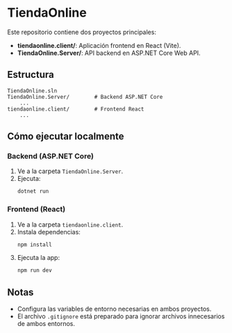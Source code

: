 # TiendaOnline

Este repositorio contiene dos proyectos principales:

- **tiendaonline.client/**: Aplicación frontend en React (Vite).
- **TiendaOnline.Server/**: API backend en ASP.NET Core Web API.

## Estructura

```
TiendaOnline.sln
TiendaOnline.Server/        # Backend ASP.NET Core
    ...
tiendaonline.client/        # Frontend React
    ...
```

## Cómo ejecutar localmente

### Backend (ASP.NET Core)

1. Ve a la carpeta `TiendaOnline.Server`.
2. Ejecuta:
   ```sh
   dotnet run
   ```

### Frontend (React)

1. Ve a la carpeta `tiendaonline.client`.
2. Instala dependencias:
   ```sh
   npm install
   ```
3. Ejecuta la app:
   ```sh
   npm run dev
   ```

## Notas
- Configura las variables de entorno necesarias en ambos proyectos.
- El archivo `.gitignore` está preparado para ignorar archivos innecesarios de ambos entornos.
